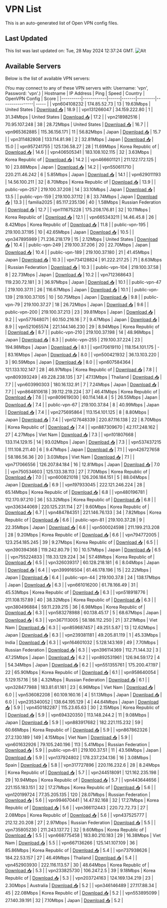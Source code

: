 # VPN List

This is an auto-generated list of Open VPN config files.

## Last Updated

This list was last updated on: Tue, 28 May 2024 12:37:24 GMT.
![Alt](https://repobeats.axiom.co/api/embed/186b98318ef1479477931607c1ad7d823f12451f.svg "Repobeats analytics image")

## Available Servers

Below is the list of available VPN servers:

(You may connect to any of these VPN servers with: Username: 'vpn', Password: 'vpn'.)
| Hostname | IP Address | Ping | Speed | Country | OpenVPN Config | Score |
|----------|------------|------|-------|---------|----------------| ----- |
| vpn604108232 | 174.85.52.73 | 13 | 19.63Mbps | United States | [Download 📥](./configs/server_0_US.ovpn) | 18.9 |
| vpn131266047 | 34.159.222.80 | 1 | 31.34Mbps | United States | [Download 📥](./configs/server_1_US.ovpn) | 17.2 |
| vpn218982516 | 70.95.107.248 | 38 | 28.72Mbps | United States | [Download 📥](./configs/server_2_US.ovpn) | 16.7 |
| vpn965362885 | 115.36.156.171 | 11 | 56.82Mbps | Japan | [Download 📥](./configs/server_3_JP.ovpn) | 15.7 |
| vpn311482808 | 133.114.81.98 | 2 | 32.81Mbps | Japan | [Download 📥](./configs/server_4_JP.ovpn) | 15.0 |
| vpn957241755 | 125.136.58.27 | 28 | 11.69Mbps | Korea Republic of | [Download 📥](./configs/server_5_KR.ovpn) | 14.6 |
| vpn406505341 | 183.108.102.115 | 32 | 3.63Mbps | Korea Republic of | [Download 📥](./configs/server_6_KR.ovpn) | 14.2 |
| vpn466601121 | 211.122.172.125 | 10 | 23.88Mbps | Japan | [Download 📥](./configs/server_7_JP.ovpn) | 14.2 |
| vpn550611710 | 220.211.46.242 | 6 | 5.85Mbps | Japan | [Download 📥](./configs/server_8_JP.ovpn) | 14.1 |
| vpn629011193 | 14.56.100.211 | 32 | 8.70Mbps | Korea Republic of | [Download 📥](./configs/server_9_KR.ovpn) | 13.9 |
| public-vpn-257 | 219.100.37.208 | 14 | 33.10Mbps | Japan | [Download 📥](./configs/server_10_JP.ovpn) | 13.5 |
| public-vpn-159 | 219.100.37.112 | 8 | 33.74Mbps | Japan | [Download 📥](./configs/server_11_JP.ovpn) | 13.3 |
| familia2025 | 85.117.235.136 | 40 | 1.58Mbps | Russian Federation | [Download 📥](./configs/server_12_RU.ovpn) | 12.7 |
| vpn111675228 | 175.208.176.81 | 32 | 10.11Mbps | Korea Republic of | [Download 📥](./configs/server_13_KR.ovpn) | 12.1 |
| vpn665343211 | 14.46.45.8 | 26 | 8.42Mbps | Korea Republic of | [Download 📥](./configs/server_14_KR.ovpn) | 11.8 |
| public-vpn-195 | 219.100.37.195 | 10 | 42.65Mbps | Japan | [Download 📥](./configs/server_15_JP.ovpn) | 10.5 |
| vpn347895989 | 71.236.218.179 | 15 | 2.12Mbps | United States | [Download 📥](./configs/server_16_US.ovpn) | 10.4 |
| public-vpn-249 | 219.100.37.206 | 20 | 22.70Mbps | Japan | [Download 📥](./configs/server_17_JP.ovpn) | 10.4 |
| public-vpn-189 | 219.100.37.180 | 21 | 41.45Mbps | Japan | [Download 📥](./configs/server_18_JP.ovpn) | 10.3 |
| vpn734128824 | 91.222.217.25 | 71 | 8.63Mbps | Russian Federation | [Download 📥](./configs/server_19_RU.ovpn) | 10.3 |
| public-vpn-104 | 219.100.37.58 | 8 | 22.73Mbps | Japan | [Download 📥](./configs/server_20_JP.ovpn) | 10.2 |
| vpn712368643 | 119.230.72.181 | 3 | 36.97Mbps | Japan | [Download 📥](./configs/server_21_JP.ovpn) | 10.1 |
| public-vpn-47 | 219.100.37.11 | 26 | 116.67Mbps | Japan | [Download 📥](./configs/server_22_JP.ovpn) | 10.1 |
| public-vpn-139 | 219.100.37.105 | 10 | 50.75Mbps | Japan | [Download 📥](./configs/server_23_JP.ovpn) | 9.8 |
| public-vpn-79 | 219.100.37.27 | 18 | 26.72Mbps | Japan | [Download 📥](./configs/server_24_JP.ovpn) | 9.6 |
| public-vpn-200 | 219.100.37.213 | 23 | 39.81Mbps | Japan | [Download 📥](./configs/server_25_JP.ovpn) | 9.2 |
| vpn577648071 | 60.150.216.16 | 7 | 9.47Mbps | Japan | [Download 📥](./configs/server_26_JP.ovpn) | 8.9 |
| vpn521065574 | 221.144.146.230 | 29 | 8.94Mbps | Korea Republic of | [Download 📥](./configs/server_27_KR.ovpn) | 8.7 |
| public-vpn-210 | 219.100.37.198 | 14 | 48.96Mbps | Japan | [Download 📥](./configs/server_28_JP.ovpn) | 8.3 |
| public-vpn-255 | 219.100.37.224 | 23 | 194.98Mbps | Japan | [Download 📥](./configs/server_29_JP.ovpn) | 8.1 |
| vpn170619110 | 118.154.101.175 | - | 83.16Mbps | Japan | [Download 📥](./configs/server_30_JP.ovpn) | 8.0 |
| vpn500421932 | 36.13.103.220 | 3 | 90.59Mbps | Japan | [Download 📥](./configs/server_31_JP.ovpn) | 8.0 |
| vpn607584364 | 121.133.102.147 | 28 | 46.97Mbps | Korea Republic of | [Download 📥](./configs/server_32_KR.ovpn) | 7.8 |
| vpn809393249 | 49.228.238.135 | 37 | 47.13Mbps | Thailand | [Download 📥](./configs/server_33_TH.ovpn) | 7.7 |
| vpn603990303 | 180.16.132.91 | 7 | 7.24Mbps | Japan | [Download 📥](./configs/server_34_JP.ovpn) | 7.7 |
| vpn864810618 | 39.112.219.224 | 37 | 46.41Mbps | Korea Republic of | [Download 📥](./configs/server_35_KR.ovpn) | 7.6 |
| vpn809619030 | 60.114.148.4 | 5 | 26.55Mbps | Japan | [Download 📥](./configs/server_36_JP.ovpn) | 7.4 |
| public-vpn-67 | 219.100.37.84 | 8 | 40.99Mbps | Japan | [Download 📥](./configs/server_37_JP.ovpn) | 7.4 |
| vpn275695864 | 113.154.101.125 | 8 | 8.80Mbps | Japan | [Download 📥](./configs/server_38_JP.ovpn) | 7.4 |
| vpn127648339 | 220.87.116.138 | 22 | 8.70Mbps | Korea Republic of | [Download 📥](./configs/server_39_KR.ovpn) | 7.4 |
| vpn887309670 | 42.117.248.162 | 27 | 4.27Mbps | Viet Nam | [Download 📥](./configs/server_40_VN.ovpn) | 7.3 |
| vpn101807668 | 133.114.129.15 | 14 | 93.02Mbps | Japan | [Download 📥](./configs/server_41_JP.ovpn) | 7.3 |
| vpn537437215 | 111.108.211.40 | 6 | 9.47Mbps | Japan | [Download 📥](./configs/server_42_JP.ovpn) | 7.1 |
| vpn426727658 | 58.186.56.36 | 20 | 3.03Mbps | Viet Nam | [Download 📥](./configs/server_43_VN.ovpn) | 7.1 |
| vpn717066556 | 126.207.84.184 | 16 | 12.81Mbps | Japan | [Download 📥](./configs/server_44_JP.ovpn) | 7.0 |
| vpn750534603 | 125.133.38.113 | 27 | 7.70Mbps | Korea Republic of | [Download 📥](./configs/server_45_KR.ovpn) | 7.0 |
| vpn600821018 | 126.206.184.151 | 5 | 88.04Mbps | Japan | [Download 📥](./configs/server_46_JP.ovpn) | 6.9 |
| vpn197933045 | 222.121.246.224 | 28 | 65.14Mbps | Korea Republic of | [Download 📥](./configs/server_47_KR.ovpn) | 6.8 |
| vpn480196781 | 112.170.97.210 | 36 | 53.32Mbps | Korea Republic of | [Download 📥](./configs/server_48_KR.ovpn) | 6.8 |
| vpn336344069 | 220.125.231.114 | 27 | 9.60Mbps | Korea Republic of | [Download 📥](./configs/server_49_KR.ovpn) | 6.7 |
| vpn484784351 | 221.146.76.133 | 34 | 7.82Mbps | Korea Republic of | [Download 📥](./configs/server_50_KR.ovpn) | 6.6 |
| public-vpn-81 | 219.100.37.28 | 9 | 22.35Mbps | Japan | [Download 📥](./configs/server_51_JP.ovpn) | 6.6 |
| vpn500024598 | 211.199.213.208 | 28 | 9.20Mbps | Korea Republic of | [Download 📥](./configs/server_52_KR.ovpn) | 6.6 |
| vpn794772005 | 123.254.185.245 | 39 | 9.27Mbps | Korea Republic of | [Download 📥](./configs/server_53_KR.ovpn) | 6.5 |
| vpn390394368 | 119.242.80.79 | 10 | 10.57Mbps | Japan | [Download 📥](./configs/server_54_JP.ovpn) | 6.5 |
| vpn755224833 | 118.33.129.224 | 34 | 57.48Mbps | Korea Republic of | [Download 📥](./configs/server_55_KR.ovpn) | 6.5 |
| vpn326039317 | 60.128.218.181 | 6 | 8.04Mbps | Japan | [Download 📥](./configs/server_56_JP.ovpn) | 6.4 |
| vpn399916504 | 61.46.178.196 | 15 | 22.22Mbps | Japan | [Download 📥](./configs/server_57_JP.ovpn) | 6.4 |
| public-vpn-44 | 219.100.37.8 | 24 | 138.17Mbps | Japan | [Download 📥](./configs/server_58_JP.ovpn) | 6.3 |
| vpn661016200 | 61.78.166.49 | 31 | 45.53Mbps | Korea Republic of | [Download 📥](./configs/server_59_KR.ovpn) | 6.3 |
| vpn518918776 | 211.108.157.89 | 40 | 38.32Mbps | Korea Republic of | [Download 📥](./configs/server_60_KR.ovpn) | 6.3 |
| vpn380496884 | 59.11.239.215 | 36 | 6.98Mbps | Korea Republic of | [Download 📥](./configs/server_61_KR.ovpn) | 6.3 |
| vpn583278988 | 60.138.45.17 | 5 | 68.67Mbps | Japan | [Download 📥](./configs/server_62_JP.ovpn) | 6.3 |
| vpn367113005 | 58.186.112.250 | 21 | 37.21Mbps | Viet Nam | [Download 📥](./configs/server_63_VN.ovpn) | 6.3 |
| vpn859687457 | 49.251.5.87 | 13 | 12.62Mbps | Japan | [Download 📥](./configs/server_64_JP.ovpn) | 6.3 |
| vpn239381181 | 49.205.81.119 | 1 | 45.33Mbps | India | [Download 📥](./configs/server_65_IN.ovpn) | 6.3 |
| vpn164601032 | 5.128.143.169 | 49 | 7.70Mbps | Russian Federation | [Download 📥](./configs/server_66_RU.ovpn) | 6.3 |
| vpn396114369 | 112.71.144.32 | 3 | 47.25Mbps | Japan | [Download 📥](./configs/server_67_JP.ovpn) | 6.2 |
| vpn892531961 | 126.94.59.172 | 4 | 54.34Mbps | Japan | [Download 📥](./configs/server_68_JP.ovpn) | 6.2 |
| vpn551355761 | 175.200.47.197 | 22 | 65.90Mbps | Korea Republic of | [Download 📥](./configs/server_69_KR.ovpn) | 6.1 |
| vpn958640054 | 5.129.157.16 | 58 | 4.32Mbps | Russian Federation | [Download 📥](./configs/server_70_RU.ovpn) | 6.1 |
| vpn328477988 | 183.81.61.161 | 23 | 6.96Mbps | Viet Nam | [Download 📥](./configs/server_71_VN.ovpn) | 6.0 |
| vpn536082208 | 60.109.160.16 | 4 | 51.13Mbps | Japan | [Download 📥](./configs/server_72_JP.ovpn) | 6.0 |
| vpn235340052 | 138.64.195.129 | 4 | 44.64Mbps | Japan | [Download 📥](./configs/server_73_JP.ovpn) | 5.9 |
| vpn450182287 | 115.23.65.63 | 30 | 2.15Mbps | Korea Republic of | [Download 📥](./configs/server_74_KR.ovpn) | 5.9 |
| vpn694320350 | 113.148.244.2 | 11 | 9.08Mbps | Japan | [Download 📥](./configs/server_75_JP.ovpn) | 5.9 |
| vpn883917682 | 182.221.115.232 | 59 | 60.66Mbps | Korea Republic of | [Download 📥](./configs/server_76_KR.ovpn) | 5.9 |
| vpn867862326 | 27.2.130.189 | 149 | 4.15Mbps | Viet Nam | [Download 📥](./configs/server_77_VN.ovpn) | 5.9 |
| vpn601632926 | 79.105.240.196 | 113 | 5.41Mbps | Russian Federation | [Download 📥](./configs/server_78_RU.ovpn) | 5.9 |
| public-vpn-61 | 219.100.37.51 | 11 | 43.56Mbps | Japan | [Download 📥](./configs/server_79_JP.ovpn) | 5.9 |
| vpn137924802 | 178.237.234.136 | 16 | 3.08Mbps | Spain | [Download 📥](./configs/server_80_ES.ovpn) | 5.8 |
| vpn317727896 | 220.116.232.6 | 28 | 8.24Mbps | Korea Republic of | [Download 📥](./configs/server_81_KR.ovpn) | 5.7 |
| vpn244518091 | 121.162.235.198 | 29 | 10.94Mbps | Korea Republic of | [Download 📥](./configs/server_82_KR.ovpn) | 5.7 |
| vpn443644656 | 221.155.183.151 | 32 | 17.27Mbps | Korea Republic of | [Download 📥](./configs/server_83_KR.ovpn) | 5.6 |
| vpn120199724 | 77.35.205.135 | 120 | 28.07Mbps | Russian Federation | [Download 📥](./configs/server_84_RU.ovpn) | 5.6 |
| vpn994670441 | 14.47.92.168 | 32 | 17.27Mbps | Korea Republic of | [Download 📥](./configs/server_85_KR.ovpn) | 5.6 |
| vpn366112443 | 220.72.72.73 | 27 | 2.08Mbps | Korea Republic of | [Download 📥](./configs/server_86_KR.ovpn) | 5.6 |
| vpn437525777 | 212.12.20.208 | 27 | 2.97Mbps | Russian Federation | [Download 📥](./configs/server_87_RU.ovpn) | 5.5 |
| vpn735805230 | 211.243.137.72 | 32 | 9.60Mbps | Korea Republic of | [Download 📥](./configs/server_88_KR.ovpn) | 5.5 |
| vpn668775458 | 183.80.210.183 | 29 | 16.38Mbps | Viet Nam | [Download 📥](./configs/server_89_VN.ovpn) | 5.5 |
| vpn667136266 | 125.141.107.109 | 36 | 85.86Mbps | Korea Republic of | [Download 📥](./configs/server_90_KR.ovpn) | 5.4 |
| vpn737938626 | 184.22.53.157 | 27 | 46.49Mbps | Thailand | [Download 📥](./configs/server_91_TH.ovpn) | 5.4 |
| vpn452903930 | 222.116.113.57 | 30 | 48.64Mbps | Korea Republic of | [Download 📥](./configs/server_92_KR.ovpn) | 5.3 |
| vpn233825730 | 106.247.2.5 | 39 | 9.18Mbps | Korea Republic of | [Download 📥](./configs/server_93_KR.ovpn) | 5.3 |
| vpn203724163 | 124.169.134.219 | 23 | 2.30Mbps | Australia | [Download 📥](./configs/server_94_AU.ovpn) | 5.2 |
| vpn346146489 | 27.117.88.34 | 45 | 22.08Mbps | Korea Republic of | [Download 📥](./configs/server_95_KR.ovpn) | 5.2 |
| vpn553895099 | 27.140.39.191 | 32 | 7.10Mbps | Japan | [Download 📥](./configs/server_96_JP.ovpn) | 5.2 |
